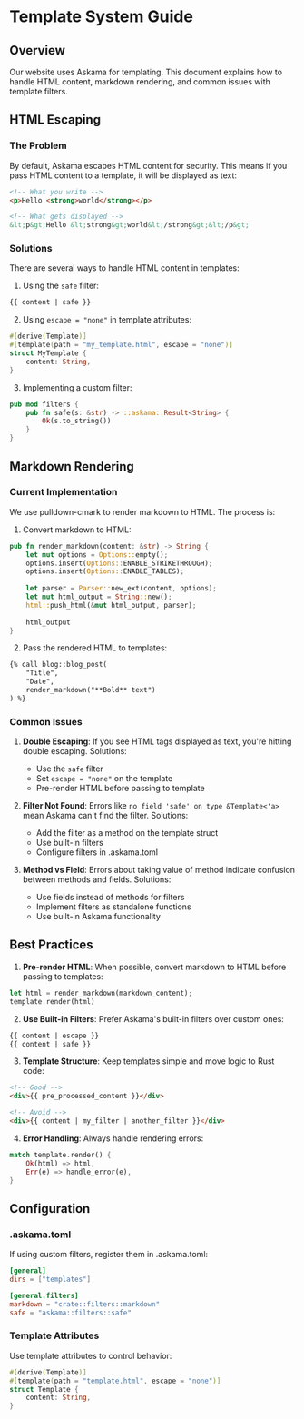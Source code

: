 # Template System Guide

## Overview
Our website uses Askama for templating. This document explains how to handle HTML content, markdown rendering, and common issues with template filters.

## HTML Escaping

### The Problem
By default, Askama escapes HTML content for security. This means if you pass HTML content to a template, it will be displayed as text:

```html
<!-- What you write -->
<p>Hello <strong>world</strong></p>

<!-- What gets displayed -->
&lt;p&gt;Hello &lt;strong&gt;world&lt;/strong&gt;&lt;/p&gt;
```

### Solutions

There are several ways to handle HTML content in templates:

1. Using the `safe` filter:
```html
{{ content | safe }}
```

2. Using `escape = "none"` in template attributes:
```rust
#[derive(Template)]
#[template(path = "my_template.html", escape = "none")]
struct MyTemplate {
    content: String,
}
```

3. Implementing a custom filter:
```rust
pub mod filters {
    pub fn safe(s: &str) -> ::askama::Result<String> {
        Ok(s.to_string())
    }
}
```

## Markdown Rendering

### Current Implementation
We use pulldown-cmark to render markdown to HTML. The process is:

1. Convert markdown to HTML:
```rust
pub fn render_markdown(content: &str) -> String {
    let mut options = Options::empty();
    options.insert(Options::ENABLE_STRIKETHROUGH);
    options.insert(Options::ENABLE_TABLES);
    
    let parser = Parser::new_ext(content, options);
    let mut html_output = String::new();
    html::push_html(&mut html_output, parser);
    
    html_output
}
```

2. Pass the rendered HTML to templates:
```html
{% call blog::blog_post(
    "Title",
    "Date",
    render_markdown("**Bold** text")
) %}
```

### Common Issues

1. **Double Escaping**: If you see HTML tags displayed as text, you're hitting double escaping. Solutions:
   - Use the `safe` filter
   - Set `escape = "none"` on the template
   - Pre-render HTML before passing to template

2. **Filter Not Found**: Errors like `no field 'safe' on type &Template<'a>` mean Askama can't find the filter. Solutions:
   - Add the filter as a method on the template struct
   - Use built-in filters
   - Configure filters in .askama.toml

3. **Method vs Field**: Errors about taking value of method indicate confusion between methods and fields. Solutions:
   - Use fields instead of methods for filters
   - Implement filters as standalone functions
   - Use built-in Askama functionality

## Best Practices

1. **Pre-render HTML**: When possible, convert markdown to HTML before passing to templates:
```rust
let html = render_markdown(markdown_content);
template.render(html)
```

2. **Use Built-in Filters**: Prefer Askama's built-in filters over custom ones:
```html
{{ content | escape }}
{{ content | safe }}
```

3. **Template Structure**: Keep templates simple and move logic to Rust code:
```html
<!-- Good -->
<div>{{ pre_processed_content }}</div>

<!-- Avoid -->
<div>{{ content | my_filter | another_filter }}</div>
```

4. **Error Handling**: Always handle rendering errors:
```rust
match template.render() {
    Ok(html) => html,
    Err(e) => handle_error(e),
}
```

## Configuration

### .askama.toml
If using custom filters, register them in .askama.toml:
```toml
[general]
dirs = ["templates"]

[general.filters]
markdown = "crate::filters::markdown"
safe = "askama::filters::safe"
```

### Template Attributes
Use template attributes to control behavior:
```rust
#[derive(Template)]
#[template(path = "template.html", escape = "none")]
struct Template {
    content: String,
}
```